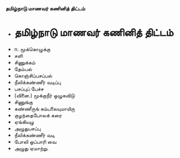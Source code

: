 **தமிழ்நாடு மாணவர் கணினித் திட்டம்**
- # தமிழ்நாடு மாணவர் கணினித் திட்டம்
- n. மூக்கொழுக்கு
- சளி
- சிணுக்கம்
- தேம்பல்
- கொஞ்சிப்பசப்பல்
- நீலிக்கண்ணீர் வடிப்பு
- பசப்புப் பேச்ச
- (வினை.) மூக்குநீர் ஒழுகவிடு
- சிணுங்கு
- கண்ணீருங் கம்பலையுமாயிரு
- குழந்தைபோலக் கரை
- ஏங்கியழு
- அழுதுபசப்பு
- நீலிக்கண்ணீர் வடி
- போலி ஒப்பாரி வை
- அழுது ஏமாற்று.

